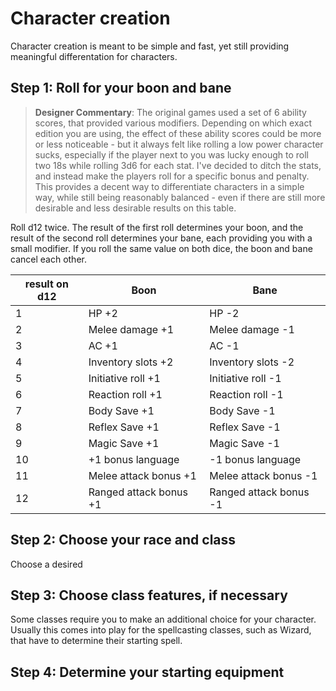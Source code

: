 # Character creation

Character creation is meant to be simple and fast, yet still providing meaningful differentation for characters.

## Step 1: Roll for your boon and bane

> **Designer Commentary**: The original games used a set of 6 ability scores, that provided various modifiers. Depending on which exact edition you are using, the effect of these ability scores could be more or less noticeable - but it always felt like rolling a low power character sucks, especially if the player next to you was lucky enough to roll two 18s while rolling 3d6 for each stat. I've decided to ditch the stats, and instead make the players roll for a specific bonus and penalty. This provides a decent way to differentiate characters in a simple way, while still being reasonably balanced - even if there are still more desirable and less desirable results on this table.

Roll d12 twice. The result of the first roll determines your boon, and the result of the second roll determines your bane, each providing you with a small modifier. If you roll the same value on both dice, the boon and bane cancel each other.

|result on d12|Boon|Bane|
|-|-|-|
|1|HP +2|HP -2|
|2|Melee damage +1|Melee damage -1|
|3|AC +1|AC -1|
|4|Inventory slots +2|Inventory slots -2|
|5|Initiative roll +1|Initiative roll -1|
|6|Reaction roll +1|Reaction roll -1|
|7|Body Save +1|Body Save -1|
|8|Reflex Save +1|Reflex Save -1|
|9|Magic Save +1|Magic Save -1|
|10|+1 bonus language|-1 bonus language|
|11|Melee attack bonus +1|Melee attack bonus -1|
|12|Ranged attack bonus +1|Ranged attack bonus -1|

## Step 2: Choose your race and class

Choose a desired 

## Step 3: Choose class features, if necessary

Some classes require you to make an additional choice for your character. Usually this comes into play for the spellcasting classes, such as Wizard, that have to determine their starting spell.

## Step 4: Determine your starting equipment
